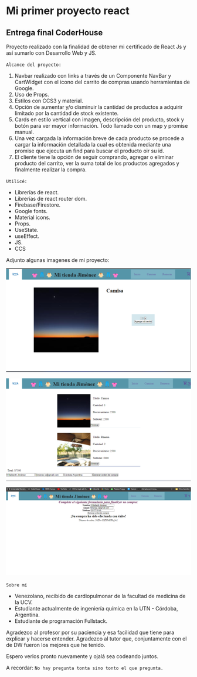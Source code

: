 # Mi primer proyecto react
## Entrega final CoderHouse
Proyecto realizado con la finalidad de obtener mi certificado de React Js y así sumarlo con Desarrollo Web y JS.


`Alcance del proyecto:`
1. Navbar realizado con links a través de un Componente NavBar y CartWidget con el icono del carrito de compras usando herramientas de Google.
2. Uso de Props.
3. Estilos con CCS3 y material.
4. Opción de aumentar y/o disminuir la cantidad de productos a adquirir limitado por la cantidad de stock existente.
5. Cards en estilo vertical con imagen, descripción del producto, stock y botón para ver mayor información. Todo llamado con un map y promise manual.
6. Una vez cargada la información breve de cada producto se procede a cargar la información detallada la cual es obtenida mediante una promise que ejecuta un find para buscar el producto oir su id.
7. El cliente tiene la opción de seguir comprando, agregar o eliminar producto del carrito, ver la suma total de los productos agregados y finalmente realizar la compra.

`Utilicé:`
* Librerías de react.
* Librerías de react router dom.
* Firebase/Firestore.
* Google fonts.
* Material icons.
* Props.
* UseState.
* useEffect.
* JS.
* CCS

Adjunto algunas imagenes de mi proyecto:

![Imagen de un detalle](./src/assets/capture1.png)

![Imagen lista para comprar el/los producto/s](./src/assets/capture2.png)

![Formulario con ID de compra](./src/assets/capture3.png)


`Sobre mí`
* Venezolano, recibido de cardiopulmonar de la facultad de medicina de la UCV.
* Estudiante actualmente de ingeniería química en la UTN - Córdoba, Argentina.
* Estudiante de programación Fullstack.

Agradezco al profesor por su paciencia y esa facilidad que tiene para explicar y hacerse entender.
Agradezco al tutor que, conjuntamente con el de DW fueron los mejores que he tenido.

Espero verlos pronto nuevamente y ojalá sea codeando juntos.

A recordar:
```No hay pregunta tonta sino tonto el que pregunta.```